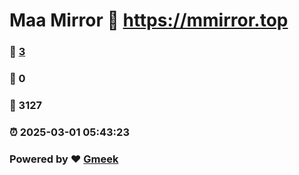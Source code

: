 # Maa Mirror :link: https://mmirror.top 
### :page_facing_up: [3](https://mmirror.top/tag.html) 
### :speech_balloon: 0 
### :hibiscus: 3127 
### :alarm_clock: 2025-03-01 05:43:23 
### Powered by :heart: [Gmeek](https://github.com/Meekdai/Gmeek)
